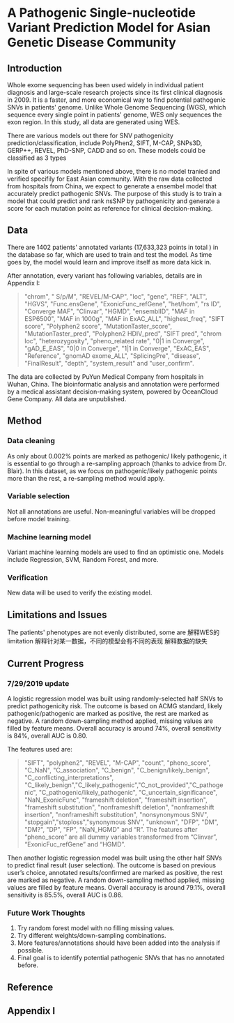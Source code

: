 # A Pathogenic Single-nucleotide Variant Prediction Model for Asian Genetic Disease Community

## Introduction
Whole exome sequencing has been used widely in individual patient diagnosis and large-scale research projects since its first clinical diagnosis in 2009. It is a faster, and more economical way to find potential pathogenic SNVs in patients' genome. Unlike Whole Genome Sequencing (WGS), which sequence every single point in patients' genome, WES only sequences the exon region. In this study, all data are generated using WES.

There are various models out there for SNV pathogenicity prediction/classification, include PolyPhen2, SIFT, M-CAP, SNPs3D, GERP++, REVEL, PhD-SNP, CADD and so on. These models could be classified as 3 types

In spite of various models mentioned above, there is no model tranied and verified specifily for East Asian community. With the raw data collected from hospitals from China, we expect to generate a ensembel model that accurately predict pathogenic SNVs. The purpose of this study is to train a model that could predict and rank nsSNP by pathogenicity and generate a score for each mutation point as reference for clinical decision-making. 



## Data 
There are 1402 patients' annotated variants (17,633,323 points in total ) in the database so far, which are used to train and test the model. As time goes by, the model would learn and improve itself as more data kick in.

After annotation, every variant has following variables, details are in Appendix I: 
> "chrom", " S/p/M", "REVEL/M-CAP", "loc", "gene", "REF", "ALT", "HGVS", "Func.ensGene", "ExonicFunc_refGene", "het/hom", "rs ID", "Converge MAF", "Clinvar", "HGMD", "ensemblID", "MAF in ESP6500", "MAF in 1000g", "MAF in ExAC_ALL", "highest_freq", "SIFT score", "Polyphen2 score", "MutationTaster_score", "MutationTaster_pred", "Polyphen2 HDIV_pred", "SIFT pred", "chrom loc", "heterozygosity", "pheno_related rate", "0|1 in Converge", "gAD_E_EAS", "0|0 in Converge", "1|1 in Converge", "ExAC_EAS", "Reference", "gnomAD exome_ALL", "SplicingPre", "disease", "FinalResult", "depth", "system_result" and "user_confirm". 

The data are collected by PuYun Medical Company from hospitals in Wuhan, China. The bioinformatic analysis and annotation were performed by a medical assistant decision-making system, powered by OceanCloud Gene Company. All data are unpublished.  

## Method
### Data cleaning 
As only about 0.002% points are marked as pathogenic/ likely pathogenic, it is essential to go through a re-sampling approach (thanks to advice from Dr. Blair). In this dataset, as we focus on pathogenic/likely pathogenic points more than the rest, a re-sampling method would apply. 

### Variable selection 
Not all annotations are useful. Non-meaningful variables will be dropped before model training. 

### Machine learning model 
Variant machine learning models are used to find an optimistic one. Models include Regression, SVM, Random Forest, and more. 

### Verification 
New data will be used to verify the existing model. 

## Limitations and Issues
The patients' phenotypes are not evenly distributed, some are 
解释WES的limitation
解释针对某一数据，不同的模型会有不同的表现
解释数据的缺失


## Current Progress
### 7/29/2019 update
A logistic regression model was built using randomly-selected half SNVs to predict pathogenicity risk. The outcome is based on ACMG standard, likely pathogenic/pathogenic are marked as positive, the rest are marked as negative. A random down-sampling method applied, missing values are filled by feature means. Overall accuracy is around 74%, overall sensitivity is 84%, overall AUC is 0.80.

The features used are: 
> "SIFT", "polyphen2", "REVEL", "M-CAP", "count", "pheno_score", "C_NaN", "C_association", "C_benign", "C_benign/likely_benign", "C_conflicting_interpretations", "C_likely_benign","C_likely_pathogenic","C_not_provided","C_pathogenic", "C_pathogenic/likely_pathogenic", "C_uncertain_significance", "NaN_ExonicFunc", "frameshift deletion", "frameshift insertion", "frameshift substitution", "nonframeshift deletion", "nonframeshift insertion", "nonframeshift substitution", "nonsynonymous SNV", "stopgain","stoploss","synonymous SNV", "unknown", "DFP", "DM", "DM?", "DP", "FP", "NaN_HGMD" and “R”. The features after “pheno_score” are all dummy variables transformed from “Clinvar”, “ExonicFuc_refGene” and “HGMD”. 

Then another logistic regression model was built using the other half SNVs to predict final result (user selection). The outcome is based on previous user’s choice, annotated results/confirmed are marked as positive, the rest are marked as negative.  A random down-sampling method applied, missing values are filled by feature means. Overall accuracy is around 79.1%, overall sensitivity is 85.5%, overall AUC is 0.86.

### Future Work Thoughts
1. Try random forest model with no filling missing values.  
2. Try different weights/down-sampling combinations.  
3. More features/annotations should have been added into the analysis if possible.  
4. Final goal is to identify potential pathogenic SNVs that has no annotated before.





## Reference

## Appendix I 
